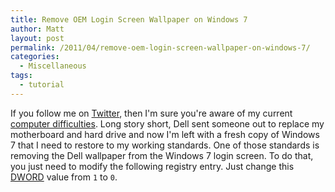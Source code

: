 ```yaml
---
title: Remove OEM Login Screen Wallpaper on Windows 7
author: Matt
layout: post
permalink: /2011/04/remove-oem-login-screen-wallpaper-on-windows-7/
categories:
  - Miscellaneous
tags:
  - tutorial
---
```


If you follow me on [Twitter][1], then I'm sure you're aware of my current [computer difficulties][2]. Long story short, Dell sent someone out to replace my motherboard and hard drive and now I'm left with a fresh copy of Windows 7 that I need to restore to my working standards. One of those standards is removing the Dell wallpaper from the Windows 7 login screen. To do that, you just need to modify the following registry entry. Just change this [DWORD][3] value from `1` to `0`.

 [1]: http://twitter.com/mbmccormick
 [2]: http://twitter.com/mbmccormick/status/58600614942355456
 [3]: http://en.wikipedia.org/wiki/Word_(computing)

<script src="https://gist.github.com/mbmccormick/941666.js"> </script>
